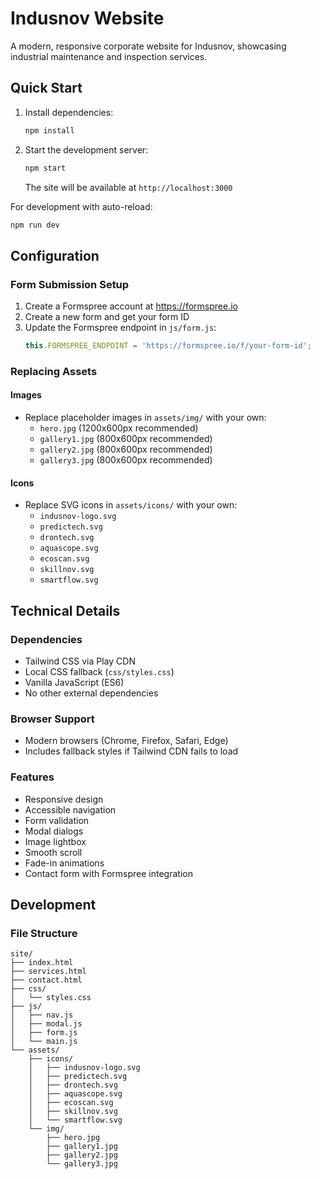# Indusnov Website

A modern, responsive corporate website for Indusnov, showcasing industrial maintenance and inspection services.

## Quick Start

1. Install dependencies:
   ```bash
   npm install
   ```

2. Start the development server:
   ```bash
   npm start
   ```
   
   The site will be available at `http://localhost:3000`

For development with auto-reload:
   ```bash
   npm run dev
   ```

## Configuration

### Form Submission Setup

1. Create a Formspree account at https://formspree.io
2. Create a new form and get your form ID
3. Update the Formspree endpoint in `js/form.js`:
   ```javascript
   this.FORMSPREE_ENDPOINT = 'https://formspree.io/f/your-form-id';
   ```

### Replacing Assets

#### Images
- Replace placeholder images in `assets/img/` with your own:
  - `hero.jpg` (1200x600px recommended)
  - `gallery1.jpg` (800x600px recommended)
  - `gallery2.jpg` (800x600px recommended)
  - `gallery3.jpg` (800x600px recommended)

#### Icons
- Replace SVG icons in `assets/icons/` with your own:
  - `indusnov-logo.svg`
  - `predictech.svg`
  - `drontech.svg`
  - `aquascope.svg`
  - `ecoscan.svg`
  - `skillnov.svg`
  - `smartflow.svg`

## Technical Details

### Dependencies
- Tailwind CSS via Play CDN
- Local CSS fallback (`css/styles.css`)
- Vanilla JavaScript (ES6)
- No other external dependencies

### Browser Support
- Modern browsers (Chrome, Firefox, Safari, Edge)
- Includes fallback styles if Tailwind CDN fails to load

### Features
- Responsive design
- Accessible navigation
- Form validation
- Modal dialogs
- Image lightbox
- Smooth scroll
- Fade-in animations
- Contact form with Formspree integration

## Development

### File Structure
```
site/
├── index.html
├── services.html
├── contact.html
├── css/
│   └── styles.css
├── js/
│   ├── nav.js
│   ├── modal.js
│   ├── form.js
│   └── main.js
└── assets/
    ├── icons/
    │   ├── indusnov-logo.svg
    │   ├── predictech.svg
    │   ├── drontech.svg
    │   ├── aquascope.svg
    │   ├── ecoscan.svg
    │   ├── skillnov.svg
    │   └── smartflow.svg
    └── img/
        ├── hero.jpg
        ├── gallery1.jpg
        ├── gallery2.jpg
        └── gallery3.jpg
```